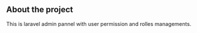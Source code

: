 
## About the project

This is laravel admin pannel with user permission and rolles managements.




